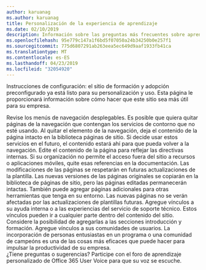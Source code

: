 ```yaml
---
author: karuanag
ms.author: karuanag
title: Personalización de la experiencia de aprendizaje
ms.date: 02/10/2019
description: Información sobre las preguntas más frecuentes sobre aprendizaje personalizado para Office 365
ms.openlocfilehash: 95e779c147a1f6bd5f07050a24b34250b0e257f1
ms.sourcegitcommit: 775d6807291ab263eea5ec649d9aaf1933fb41ca
ms.translationtype: MT
ms.contentlocale: es-ES
ms.lasthandoff: 04/23/2019
ms.locfileid: "32054920"
---
```

Instrucciones de configuración: el sitio de formación y adopción preconfigurado ya está listo para su personalización y uso. Esta página le proporcionará información sobre cómo hacer que este sitio sea más útil para su empresa.

Revise los menús de navegación desplegables. Es posible que quiera quitar páginas de la navegación que contengan los servicios de contorno que no esté usando. Al quitar el elemento de la navegación, deja el contenido de la página intacto en la biblioteca páginas de sitio. Si decide usar estos servicios en el futuro, el contenido estará ahí para que pueda volver a la navegación. Edite el contenido de la página para reflejar las directivas internas. Si su organización no permite el acceso fuera del sitio a recursos o aplicaciones móviles, quite esas referencias en la documentación. Las modificaciones de las páginas se respetarán en futuras actualizaciones de la plantilla. Las nuevas versiones de las páginas originales se copiarán en la biblioteca de páginas de sitio, pero las páginas editadas permanecerán intactas. También puede agregar páginas adicionales para otras herramientas que tenga en su entorno. Las nuevas páginas no se verán afectadas por las actualizaciones de plantillas futuras. Agregue vínculos a su ayuda interna o a las experiencias del servicio de soporte técnico. Estos vínculos pueden ir a cualquier parte dentro del contenido del sitio. Considere la posibilidad de agregarlas a las secciones introducción y formación. Agregue vínculos a sus comunidades de usuarios. La incorporación de personas entusiastas en un programa o una comunidad de campeóns es una de las cosas más eficaces que puede hacer para impulsar la productividad de su empresa.  
¿Tiene preguntas o sugerencias? Participe con el foro de aprendizaje personalizado de Office 365 User Voice para que su voz se escuche. 